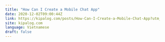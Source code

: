 ```yaml
---
title: "How Can I Create a Mobile Chat App"
date: 2020-12-02T09:00:44Z
link: https://kipalog.com/posts/How-Can-I-Create-a-Mobile-Chat-App?utm_medium=RSS&utm_source=news.12bit.vn
site: kipalog.com
language: Vietnamese
draft: false
---
```

